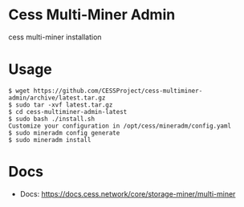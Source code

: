 # Cess Multi-Miner Admin
cess multi-miner installation

# Usage
```
$ wget https://github.com/CESSProject/cess-multiminer-admin/archive/latest.tar.gz
$ sudo tar -xvf latest.tar.gz
$ cd cess-multiminer-admin-latest
$ sudo bash ./install.sh
Customize your configuration in /opt/cess/mineradm/config.yaml
$ sudo mineradm config generate
$ sudo mineradm install
```

# Docs

- Docs: https://docs.cess.network/core/storage-miner/multi-miner